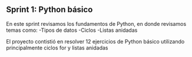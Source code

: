 
## Sprint 1: Python básico
En este sprint revisamos los fundamentos de Python, en donde revisamos temas como:
-Tipos de datos
-Ciclos
-Listas anidadas

El proyecto contistió en resolver 12 ejercicios de Python básico utilizando principalmente ciclos for y listas anidadas